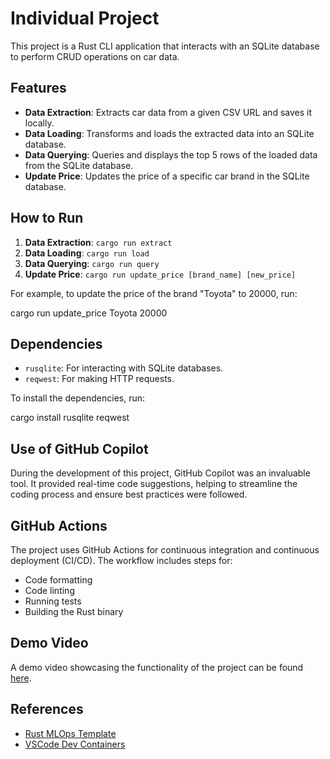 # Individual Project

This project is a Rust CLI application that interacts with an SQLite database to perform CRUD operations on car data.

## Features

- **Data Extraction**: Extracts car data from a given CSV URL and saves it locally.
- **Data Loading**: Transforms and loads the extracted data into an SQLite database.
- **Data Querying**: Queries and displays the top 5 rows of the loaded data from the SQLite database.
- **Update Price**: Updates the price of a specific car brand in the SQLite database.

## How to Run

1. **Data Extraction**: `cargo run extract`
2. **Data Loading**: `cargo run load`
3. **Data Querying**: `cargo run query`
4. **Update Price**: `cargo run update_price [brand_name] [new_price]`

For example, to update the price of the brand "Toyota" to 20000, run:

cargo run update_price Toyota 20000


## Dependencies

- `rusqlite`: For interacting with SQLite databases.
- `reqwest`: For making HTTP requests.

To install the dependencies, run:

cargo install rusqlite reqwest


## Use of GitHub Copilot

During the development of this project, GitHub Copilot was an invaluable tool. It provided real-time code suggestions, helping to streamline the coding process and ensure best practices were followed.

## GitHub Actions

The project uses GitHub Actions for continuous integration and continuous deployment (CI/CD). The workflow includes steps for:

- Code formatting
- Code linting
- Running tests
- Building the Rust binary

## Demo Video

A demo video showcasing the functionality of the project can be found [here](#).

## References

- [Rust MLOps Template](https://github.com/nogibjj/rust-mlops-template/tree/main)
- [VSCode Dev Containers](https://github.com/microsoft/vscode-dev-containers/tree/v0.245.2)






